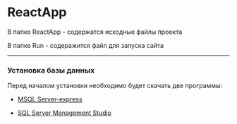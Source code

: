 # ReactApp

В папке ReactApp - содержатся исходные файлы проекта

В папке Run - содеражится файл для запуска сайта

_____ 

### Установка базы данных

Перед началом установки необходимо будет скачать две программы:

* [MSQL Server-express](https://www.microsoft.com/ru-RU/download/confirmation.aspx?id=101064)

* [SQL Server Management Studio](https://aka.ms/ssmsfullsetup)


